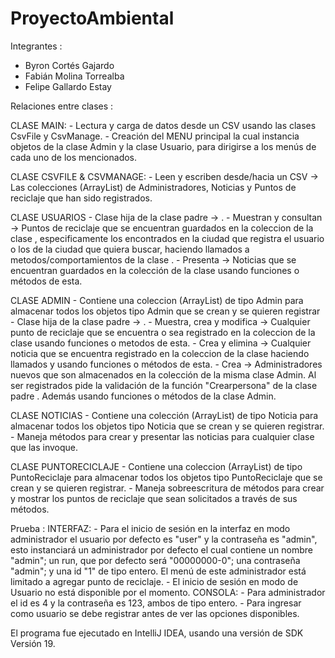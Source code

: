 # ProyectoAmbiental

Integrantes : 
  - Byron Cortés Gajardo
  - Fabián Molina Torrealba
  - Felipe Gallardo Estay
  
Relaciones entre clases :
 
CLASE MAIN:
	- Lectura y carga de datos desde un CSV usando las clases CsvFile y CsvManage.
	- Creación del MENU principal la cual instancia objetos de la clase Admin y la clase Usuario, para dirigirse a los 
	  menús de cada uno de los mencionados. 

CLASE CSVFILE & CSVMANAGE:
	- Leen y escriben desde/hacia un CSV -> Las colecciones (ArrayList) de Administradores, Noticias y Puntos de 
	  reciclaje que han sido registrados.

CLASE USUARIOS
	- Clase hija de la clase padre -> <PersonaVirtual>.
	- Muestran y consultan -> Puntos de reciclaje que se encuentran guardados en la coleccion de la clase 
	  <PuntoReciclaje>, especificamente los encontrados en la ciudad que registra el usuario o los de la ciudad que 
	  quiera buscar, haciendo llamados a metodos/comportamientos de la clase <PuntoReciclaje>.
	- Presenta -> Noticias que se encuentran guardados en la colección de la clase <Noticias> usando funciones o 
	  métodos de esta.

CLASE ADMIN
	- Contiene una coleccion (ArrayList) de tipo Admin para almacenar todos los objetos tipo Admin que se crean y se 
	  quieren registrar
	- Clase hija de la clase padre -> <PersonaVirtual>.
	- Muestra, crea y modifica -> Cualquier punto de reciclaje que se encuentra o sea registrado en la coleccion de la 
	  clase <PuntoReciclaje> usando funciones o metodos de esta.
	- Crea y elimina -> Cualquier noticia que se encuentra registrado en la coleccion de la clase <Noticias> haciendo 
	  llamados y usando funciones o métodos de esta.
	- Crea -> Administradores nuevos que son almacenados en la colección de la misma clase Admin. Al ser registrados 
	  pide la validación de la función "Crearpersona" de la clase padre <PersonaVirtual>. Además usando funciones o 
	  métodos de la clase Admin.

CLASE NOTICIAS
	- Contiene una colección (ArrayList) de tipo Noticia para almacenar todos los objetos tipo Noticia que se crean y 
	  se quieren registrar.
	- Maneja métodos para crear y presentar las noticias para cualquier clase que las invoque.

CLASE PUNTORECICLAJE
	- Contiene una coleccion (ArrayList) de tipo PuntoReciclaje para almacenar todos los objetos tipo PuntoReciclaje 
	  que se crean y se quieren registrar.
	- Maneja sobreescritura de métodos para crear y mostrar los puntos de reciclaje que sean solicitados a través de 
	  sus métodos.


Prueba : 
    INTERFAZ: 
	- Para el inicio de sesión en la interfaz en modo administrador el usuario por defecto es "user" y la contraseña es 
	  "admin", esto instanciará un administrador por defecto el cual contiene un nombre "admin"; un run, que por defecto
	  será "00000000-0"; una contraseña "admin"; y una id "1" de tipo entero. El menú de este administrador está
	  limitado a agregar punto de reciclaje.
        - El inicio de sesión en modo de Usuario no está disponible por el momento.
    CONSOLA: 
	- Para administrador el id es 4 y la contraseña es 123, ambos de tipo entero. 
	- Para ingresar como usuario se debe registrar antes de ver las opciones disponibles. 

El programa fue ejecutado en IntelliJ IDEA, usando una versión de SDK Versión 19.
